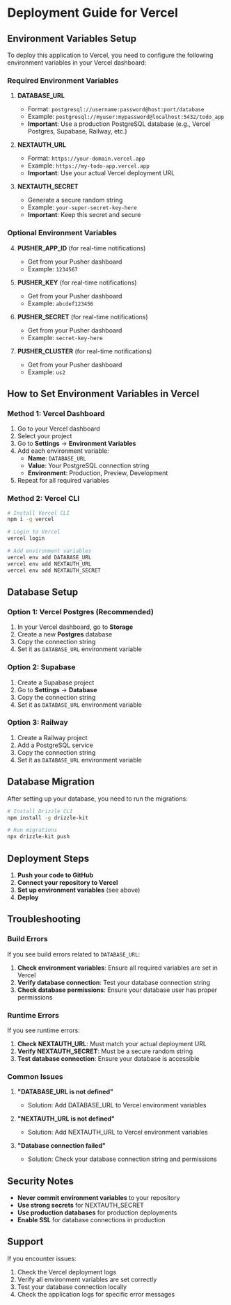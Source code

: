 # Deployment Guide for Vercel

## Environment Variables Setup

To deploy this application to Vercel, you need to configure the following environment variables in your Vercel dashboard:

### Required Environment Variables

1. **DATABASE_URL**
   - Format: `postgresql://username:password@host:port/database`
   - Example: `postgresql://myuser:mypassword@localhost:5432/todo_app`
   - **Important**: Use a production PostgreSQL database (e.g., Vercel Postgres, Supabase, Railway, etc.)

2. **NEXTAUTH_URL**
   - Format: `https://your-domain.vercel.app`
   - Example: `https://my-todo-app.vercel.app`
   - **Important**: Use your actual Vercel deployment URL

3. **NEXTAUTH_SECRET**
   - Generate a secure random string
   - Example: `your-super-secret-key-here`
   - **Important**: Keep this secret and secure

### Optional Environment Variables

4. **PUSHER_APP_ID** (for real-time notifications)
   - Get from your Pusher dashboard
   - Example: `1234567`

5. **PUSHER_KEY** (for real-time notifications)
   - Get from your Pusher dashboard
   - Example: `abcdef123456`

6. **PUSHER_SECRET** (for real-time notifications)
   - Get from your Pusher dashboard
   - Example: `secret-key-here`

7. **PUSHER_CLUSTER** (for real-time notifications)
   - Get from your Pusher dashboard
   - Example: `us2`

## How to Set Environment Variables in Vercel

### Method 1: Vercel Dashboard

1. Go to your Vercel dashboard
2. Select your project
3. Go to **Settings** → **Environment Variables**
4. Add each environment variable:
   - **Name**: `DATABASE_URL`
   - **Value**: Your PostgreSQL connection string
   - **Environment**: Production, Preview, Development
5. Repeat for all required variables

### Method 2: Vercel CLI

```bash
# Install Vercel CLI
npm i -g vercel

# Login to Vercel
vercel login

# Add environment variables
vercel env add DATABASE_URL
vercel env add NEXTAUTH_URL
vercel env add NEXTAUTH_SECRET
```

## Database Setup

### Option 1: Vercel Postgres (Recommended)

1. In your Vercel dashboard, go to **Storage**
2. Create a new **Postgres** database
3. Copy the connection string
4. Set it as `DATABASE_URL` environment variable

### Option 2: Supabase

1. Create a Supabase project
2. Go to **Settings** → **Database**
3. Copy the connection string
4. Set it as `DATABASE_URL` environment variable

### Option 3: Railway

1. Create a Railway project
2. Add a PostgreSQL service
3. Copy the connection string
4. Set it as `DATABASE_URL` environment variable

## Database Migration

After setting up your database, you need to run the migrations:

```bash
# Install Drizzle CLI
npm install -g drizzle-kit

# Run migrations
npx drizzle-kit push
```

## Deployment Steps

1. **Push your code to GitHub**
2. **Connect your repository to Vercel**
3. **Set up environment variables** (see above)
4. **Deploy**

## Troubleshooting

### Build Errors

If you see build errors related to `DATABASE_URL`:

1. **Check environment variables**: Ensure all required variables are set in Vercel
2. **Verify database connection**: Test your database connection string
3. **Check database permissions**: Ensure your database user has proper permissions

### Runtime Errors

If you see runtime errors:

1. **Check NEXTAUTH_URL**: Must match your actual deployment URL
2. **Verify NEXTAUTH_SECRET**: Must be a secure random string
3. **Test database connection**: Ensure your database is accessible

### Common Issues

1. **"DATABASE_URL is not defined"**
   - Solution: Add DATABASE_URL to Vercel environment variables

2. **"NEXTAUTH_URL is not defined"**
   - Solution: Add NEXTAUTH_URL to Vercel environment variables

3. **"Database connection failed"**
   - Solution: Check your database connection string and permissions

## Security Notes

- **Never commit environment variables** to your repository
- **Use strong secrets** for NEXTAUTH_SECRET
- **Use production databases** for production deployments
- **Enable SSL** for database connections in production

## Support

If you encounter issues:

1. Check the Vercel deployment logs
2. Verify all environment variables are set correctly
3. Test your database connection locally
4. Check the application logs for specific error messages 